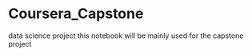 # Coursera_Capstone
data science project
this notebook will be mainly used for the capstone project
